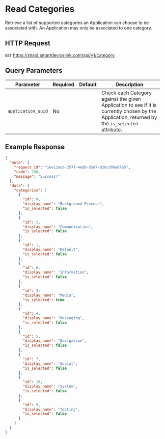 # Read Categories
Retrieve a list of supported categories an Application can choose to be associated with. An Application may only be associated to one category.

## HTTP Request
`GET` https://shaid.smartdevicelink.com/api/v1/category

## Query Parameters
| Parameter | Required | Default | Description |
|-----------|----------|---------|-------------|
| `application_uuid` | No | | Check each Category against the given Application to see if it is currently chosen by the Application, returned by the `is_selected` attribute. |

## Example Response

```json
{
  "meta": {
    "request_id": "1ee12acd-257f-4ed8-85d7-b20cd96e67a5",
    "code": 200,
    "message": "Success!"
  },
  "data": {
    "categories": [
      {
        "id": 8,
        "display_name": "Background Process",
        "is_selected": false
      },
      {
        "id": 2,
        "display_name": "Communication",
        "is_selected": false
      },
      {
        "id": 1,
        "display_name": "Default",
        "is_selected": false
      },
      {
        "id": 6,
        "display_name": "Information",
        "is_selected": false
      },
      {
        "id": 3,
        "display_name": "Media",
        "is_selected": true
      },
      {
        "id": 4,
        "display_name": "Messaging",
        "is_selected": false
      },
      {
        "id": 5,
        "display_name": "Navigation",
        "is_selected": false
      },
      {
        "id": 7,
        "display_name": "Social",
        "is_selected": false
      },
      {
        "id": 10,
        "display_name": "System",
        "is_selected": false
      },
      {
        "id": 9,
        "display_name": "Testing",
        "is_selected": false
      }
    ]
  }
}
```
